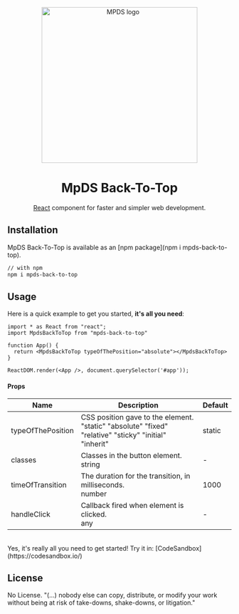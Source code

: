 <p align="center">
  <a href="https://mpds.f3m.pt/" rel="noopener" target="_blank"><img width="350" src="https://i.imgur.com/OANOfLI.png" alt="MPDS logo"></a></p>
</p>

<h1 align="center">MpDS Back-To-Top</h1>

<div align="center">

[React](https://reactjs.org/) component for faster and simpler web development.
<!--
[![license](https://img.shields.io/badge/license-MIT-blue.svg)](https://github.com/mui-org/material-ui/blob/master/LICENSE)
[![npm latest package](https://img.shields.io/npm/v/@material-ui/core/latest.svg)](https://www.npmjs.com/package/@material-ui/core)
[![npm next package](https://img.shields.io/npm/v/@material-ui/core/next.svg)](https://www.npmjs.com/package/@material-ui/core)
[![npm downloads](https://img.shields.io/npm/dm/@material-ui/core.svg)](https://www.npmjs.com/package/@material-ui/core)
[![CircleCI](https://img.shields.io/circleci/project/github/mui-org/material-ui/next.svg)](https://app.circleci.com/pipelines/github/mui-org/material-ui?branch=next)
[![Coverage Status](https://img.shields.io/codecov/c/github/mui-org/material-ui/next.svg)](https://codecov.io/gh/mui-org/material-ui/branch/next)
[![Follow on Twitter](https://img.shields.io/twitter/follow/MaterialUI.svg?label=follow+Material-UI)](https://twitter.com/MaterialUI)
[![Dependabot Status](https://api.dependabot.com/badges/status?host=github&repo=mui-org/material-ui)](https://dependabot.com)
[![Average time to resolve an issue](https://isitmaintained.com/badge/resolution/mui-org/material-ui.svg)](https://isitmaintained.com/project/mui-org/material-ui 'Average time to resolve an issue')
[![Crowdin](https://badges.crowdin.net/material-ui-docs/localized.svg)](https://translate.material-ui.com/project/material-ui-docs)
[![Open Collective backers and sponsors](https://img.shields.io/opencollective/all/material-ui)](https://opencollective.com/material-ui) -->

</div>

## Installation

MpDS Back-To-Top is available as an [npm package](npm i mpds-back-to-top).

```sh
// with npm
npm i mpds-back-to-top

```
## Usage

Here is a quick example to get you started, **it's all you need**:

```tsx
import * as React from "react";
import MpdsBackToTop from "mpds-back-to-top"

function App() {
  return <MpdsBackToTop typeOfThePosition="absolute"></MpdsBackToTop>
}

ReactDOM.render(<App />, document.querySelector('#app'));
```

<h4>Props</h4>

<table>
  <thead>
    <tr>
      <th>Name</th>
      <th>Description</th>
      <th>Default</th>
    </tr>
  </thead>
  <tbody>
    <tr>
      <td>
        <span>typeOfThePosition</span>
      </td>
      <td>
        <div>
          <span>CSS position gave to the element.</span>
        </div>
        <div>
          <div>
            <span>"static"</span>
            <span>"absolute"</span>
            <span>"fixed"</span>
            <span>"relative"</span>
            <span>"sticky"</span>
            <span>"initial"</span>
            <span>"inherit"</span>
          </div>
        </div>
      </td>
      <td>
        <div>
          <span>static</span>
        </div>
      </td>
    </tr>
    <tr>
      <td>
        <span>classes</span>
      </td>
      <td>
        <div>
          <span>Classes in the button element.</span>
        </div>
        <div>
          <div>
            <span>string</span>
          </div>
        </div>
      </td>
      <td>
        <span>-</span>
      </td>
    </tr>
    <tr>
      <td>
        <span>timeOfTransition</span>
      </td>
      <td>
        <div>
          <span>The duration for the transition, in milliseconds.</span>
        </div>
        <div>
          <div>
            <span>number</span>
          </div>
        </div>
      </td>
      <td>
        <div>
          <span>1000</span>
        </div>
      </td>
    </tr>
    <tr>
      <td>
        <span>handleClick</span>
      </td>
      <td>
        <div>
          <span>Callback fired when element is clicked.</span>
        </div>
        <div>
          <div>
            <span>any</span>
          </div>
        </div>
      </td>
      <td>
        <span>-</span>
      </td>
    </tr>
  </tbody>
</table>
<br>
Yes, it's really all you need to get started! Try it in:
[CodeSandbox](https://codesandbox.io/)
<br>

## License

No License. "(...) nobody else can copy, distribute, or modify your work without being at risk of take-downs, shake-downs, or litigation."
